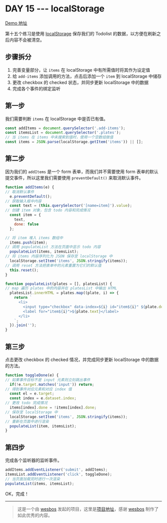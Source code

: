 # DAY 15 --- localStorage
[Demo 地址](https://lab.lebenito.net/javascript30/15%20-%20LocalStorage/index.html)

第十五个练习是使用 [localStorage](https://developer.mozilla.org/zh-CN/docs/Web/API/Window/localStorage) 保存我们的 Todolist 的数据，以方便在刷新之后内容不会被清空。

## 步骤拆分

1. 完善变量部分，让 `items` 在 localStorage 中有所需值时将其作为设定值
2. 给 `add-items` 添加调用的方法，点击后添加一个 `item` 到 localStorage 中储存
3. 更改 checkbox 的 checked 状态，并同步更新 localStorage 中的数据
4. 完成各个事件的绑定监听

## 第一步

我们需要判断 `items` 在 localStorage 中是否已有值。

```javascript
const addItems = document.querySelector('.add-items');
const itemsList = document.querySelector('.plates');
// 当 items 在 items 中未搜索到值时，使用一个空数组做值
const items = JSON.parse(localStorage.getItem('items')) || [];
```

## 第二步

因为我们的 `addItems` 是一个 form 表单，而我们并不需要使用 form 表单的默认提交事件，所以这里我们需要使用 `preventDefault()` 来取消默认事件。

```javascript
function addItems(e) {
// 取消默认事件
  e.preventDefault();
// 获取输入框中内容
  const text = (this.querySelector('[name=item]').value);
// 创建 item 对象，包含 todo 内容和完成情况
  const item = {
    text,
    done: false
  };

// 将 item 堆入 items 数组中
  items.push(item);
// 调用 populateList 方法在页面中显示 todo 内容
  populateList(items, itemsList);
// 将 items 内容序列化为 JSON 保存至 localStorage 中
  localStorage.setItem('items', JSON.stringify(items));
// 调用 reset 方法把表单中的元素重置为它们的默认值
  this.reset();
}

function populateList(plates = [], platesList) {
// map 遍历 plates 中的内容并在 platesList 中输出 HTML
  platesList.innerHTML = plates.map((plate, i) => {
    return `
      <li>
        <input type="checkbox" data-index=${i} id="item${i}" ${plate.done? 'checked' : ''} />
        <label for="item${i}">${plate.text}</label>
      </li>
    `;
  }).join('');
}
```

## 第三步

点击更改 checkbox 的 checked 情况，并完成同步更新 localStorage 中的数据的方法。

```javascript
function toggleDone(e) {
// 如果事件目标不是 input 元素则立刻跳出事件
  if(!e.target.matches('input')) return;
// 得到事件对应元素和对应 index 值
  const el = e.target;
  const index = e.dataset.index;
// 更改 todo 完成情况
  items[index].done = !items[index].done;
// 保存至 localStorage 中
  localStorage.setItem('items', JSON.stringify(items));
// 重新在页面中进行渲染
  populateList(item, itemsList);
}
```

## 第四步

完成各个监听器的监听事件。

```javascript
addItems.addEventListener('submit', addItems);
itemsList.addEventListener('click', toggleDone);
// 当页面加载完时进行一次渲染
populateList(items, itemsList);
```

OK，完成！

----
>这是一个由 [wesbos](https://github.com/wesbos) 发起的项目，这里是[项目地址](https://github.com/wesbos/JavaScript30)，感谢 [wesbos](https://github.com/wesbos) 制作了如此优秀的内容。